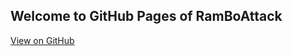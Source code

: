 ## Welcome to GitHub Pages of RamBoAttack

[View on GitHub](https://github.com/RamBoAttack/RamBoAttack.github.io/edit/main/index.md)
